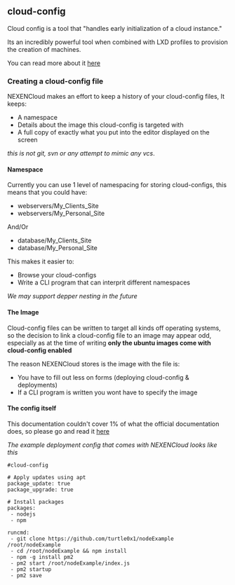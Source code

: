 ## cloud-config

Cloud config is a tool that "handles early initialization of a cloud instance."

Its an incredibly powerful tool when combined with LXD profiles to provision
the creation of machines.

You can read more about it <a href="https://cloudinit.readthedocs.io/en/latest/index.html" target="_blank">here</a>

### Creating a cloud-config file

NEXENCloud makes an effort to keep a history of your cloud-config files, It keeps:

 - A namespace
 - Details about the image this cloud-config is targeted with
 - A full copy of exactly what you put into the editor displayed on the screen

 _this is not git, svn or any attempt to mimic any vcs_.

#### Namespace

Currently you can use 1 level of namespacing for storing cloud-configs, this means
that you could have:

 - webservers/My_Clients_Site
 - webservers/My_Personal_Site

And/Or
 - database/My_Clients_Site
 - database/My_Personal_Site

This makes it easier to:

 - Browse your cloud-configs
 - Write a CLI program that can interprit different namespaces

_We may support depper nesting in the future_

#### The Image

Cloud-config files can be written to target all kinds off operating systems,
so the decision to link a cloud-config file to an image may appear odd, especially
as at the time of writing **only the ubuntu images come with cloud-config enabled**

The reason NEXENCloud stores is the image with the file is:

 - You have to fill out less on forms (deploying cloud-config & deployments)
 - If a CLI program is written you wont have to specify the image

#### The config itself

This documentation couldn't cover 1% of what the official documentation does,
so please go and read it <a href="https://cloudinit.readthedocs.io/en/latest/index.html" target="_blank">here</a>

_The example deployment config that comes with NEXENCloud looks like this_

```
#cloud-config

# Apply updates using apt
package_update: true
package_upgrade: true

# Install packages
packages:
 - nodejs
 - npm

runcmd:
 - git clone https://github.com/turtle0x1/nodeExample /root/nodeExample
 - cd /root/nodeExample && npm install
 - npm -g install pm2
 - pm2 start /root/nodeExample/index.js
 - pm2 startup
 - pm2 save
```
